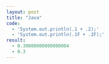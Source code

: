 ```yaml
---
layout: post
title: "Java"
code:
  - 'System.out.println(.1 + .2);'
  - 'System.out.println(.1F + .2F);'
result:
  - 0.30000000000000004
  - 0.3
---
```

